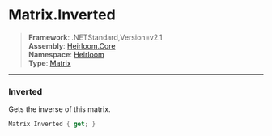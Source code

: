 # Matrix.Inverted

> **Framework**: .NETStandard,Version=v2.1  
> **Assembly**: [Heirloom.Core][0]  
> **Namespace**: [Heirloom][0]  
> **Type**: [Matrix][1]

--------------------------------------------------------------------------------

### Inverted

Gets the inverse of this matrix.

```cs
Matrix Inverted { get; }
```

[0]: ../Heirloom.Core.md
[1]: Heirloom.Matrix.md
